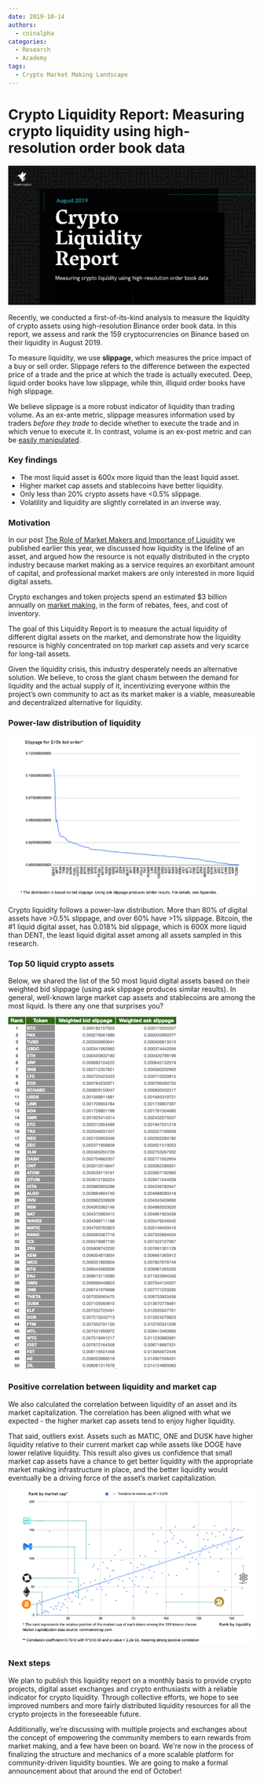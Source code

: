 ```yaml
---
date: 2019-10-14
authors:
  - coinalpha
categories:
  - Research
  - Academy
tags:
  - Crypto Market Making Landscape
---
```


# Crypto Liquidity Report: Measuring crypto liquidity using high-resolution order book data

![cover](cover.png)

Recently, we conducted a first-of-its-kind analysis to measure the liquidity of crypto assets using high-resolution Binance order book data. In this report, we assess and rank the 159 cryptocurrencies on Binance based on their liquidity in August 2019.

To measure liquidity, we use **slippage**, which measures the price impact of a buy or sell order. Slippage refers to the difference between the expected price of a trade and the price at which the trade is actually executed. Deep, liquid order books have low slippage, while thin, illiquid order books have high slippage. 

We believe slippage is a more robust indicator of liquidity than trading volume. As an ex-ante metric, slippage measures information used by traders *before they trade* to decide whether to execute the trade and in which venue to execute it. In contrast, volume is an ex-post metric and can be [easily manipulated](https://www.theblockcrypto.com/daily/24941/bitwise-report-bitcoin-is-a-significantly-more-efficient-market-despite-95-fake-volume).

<!-- more -->

### Key findings

- The most liquid asset is 600x more liquid than the least liquid asset.
- Higher market cap assets and stablecoins have better liquidity.
- Only less than 20% crypto assets have <0.5% slippage.
- Volatility and liquidity are slightly correlated in an inverse way.

### Motivation

In our post [The Role of Market Makers and Importance of Liquidity](/blog/2019/01/30/the-role-of-market-makers-and-importance-of-liquidity/) we published earlier this year, we discussed how liquidity is the lifeline of an asset, and argued how the resource is not equally distributed in the crypto industry because market making as a service requires an exorbitant amount of capital, and professional market makers are only interested in more liquid digital assets. 

Crypto exchanges and token projects spend an estimated $3 billion annually on [market making](https://hackernoon.com/a-guide-to-market-making-for-crypto-startups-jydr387v), in the form of rebates, fees, and cost of inventory.

The goal of this Liquidity Report is to measure the actual liquidity of different digital assets on the market, and demonstrate how the liquidity resource is highly concentrated on top market cap assets and very scarce for long-tail assets.  

Given the liquidity crisis, this industry desperately needs an alternative solution. We believe, to cross the giant chasm between the demand for liquidity and the actual supply of it, incentivizing everyone within the project’s own community to act as its market maker is a viable, measureable and decentralized alternative for liquidity. 


### Power-law distribution of liquidity

![](distribution.png)

Crypto liquidity follows a power-law distribution. More than 80% of digital assets have >0.5% slippage, and over 60% have >1% slippage. Bitcoin, the #1 liquid digital asset, has 0.018% bid slippage, which is 600X more liquid than DENT, the least liquid digital asset among all assets sampled in this research. 


### Top 50 liquid crypto assets

Below, we shared the list of the 50 most liquid digital assets based on their weighted bid slippage (using ask slippage produces similar results). In general, well-known large market cap assets and stablecoins are among the most liquid. Is there any one that surprises you?

![](top50ranking.png)

### Positive correlation between liquidity and market cap

We also calculated the correlation between liquidity of an asset and its market capitalization. The correlation has been aligned with what we expected - the higher market cap assets tend to enjoy higher liquidity. 

That said, outliers exist. Assets such as MATIC, ONE and DUSK have higher liquidity relative to their current market cap while assets like DOGE have lower relative liquidity. This result also gives us confidence that small market cap assets have a chance to get better liquidity with the appropriate market making infrastructure in place, and the better liquidity would eventually be a driving force of the asset’s market capitalization. 

![](marketcap.png)


### Next steps

We plan to publish this liquidity report on a monthly basis to provide crypto projects, digital asset exchanges and crypto enthusiasts with a reliable indicator for crypto liquidity. Through collective efforts, we hope to see improved numbers and more fairly distributed liquidity resources for all the crypto projects in the foreseeable future. 

Additionally, we’re discussing with multiple projects and exchanges about the concept of empowering the community members to earn rewards from market making, and a few have been on board. We're now in the process of finalizing the structure and mechanics of a more scalable platform for community-driven liquidity bounties. We are going to make a formal announcement about that around the end of October! 